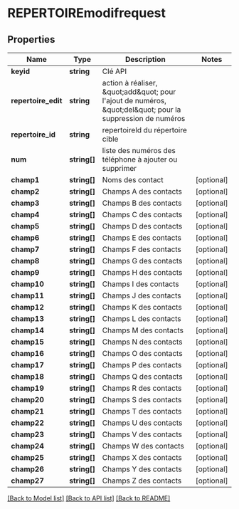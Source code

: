 # REPERTOIREmodifrequest

## Properties
Name | Type | Description | Notes
------------ | ------------- | ------------- | -------------
**keyid** | **string** | Clé API | 
**repertoire_edit** | **string** | action à réaliser, \&quot;add\&quot; pour l&#39;ajout de numéros, \&quot;del\&quot; pour la suppression de numéros | 
**repertoire_id** | **string** | repertoireId du répertoire cible | 
**num** | **string[]** | liste des numéros des téléphone à ajouter ou supprimer | 
**champ1** | **string[]** | Noms des contact | [optional] 
**champ2** | **string[]** | Champs A des contacts | [optional] 
**champ3** | **string[]** | Champs B des contacts | [optional] 
**champ4** | **string[]** | Champs C des contacts | [optional] 
**champ5** | **string[]** | Champs D des contacts | [optional] 
**champ6** | **string[]** | Champs E des contacts | [optional] 
**champ7** | **string[]** | Champs F des contacts | [optional] 
**champ8** | **string[]** | Champs G des contacts | [optional] 
**champ9** | **string[]** | Champs H des contacts | [optional] 
**champ10** | **string[]** | Champs I des contacts | [optional] 
**champ11** | **string[]** | Champs J des contacts | [optional] 
**champ12** | **string[]** | Champs K des contacts | [optional] 
**champ13** | **string[]** | Champs L des contacts | [optional] 
**champ14** | **string[]** | Champs M des contacts | [optional] 
**champ15** | **string[]** | Champs N des contacts | [optional] 
**champ16** | **string[]** | Champs O des contacts | [optional] 
**champ17** | **string[]** | Champs P des contacts | [optional] 
**champ18** | **string[]** | Champs Q des contacts | [optional] 
**champ19** | **string[]** | Champs R des contacts | [optional] 
**champ20** | **string[]** | Champs S des contacts | [optional] 
**champ21** | **string[]** | Champs T des contacts | [optional] 
**champ22** | **string[]** | Champs U des contacts | [optional] 
**champ23** | **string[]** | Champs V des contacts | [optional] 
**champ24** | **string[]** | Champs W des contacts | [optional] 
**champ25** | **string[]** | Champs X des contacts | [optional] 
**champ26** | **string[]** | Champs Y des contacts | [optional] 
**champ27** | **string[]** | Champs Z des contacts | [optional] 

[[Back to Model list]](../README.md#documentation-for-models) [[Back to API list]](../README.md#documentation-for-api-endpoints) [[Back to README]](../README.md)


